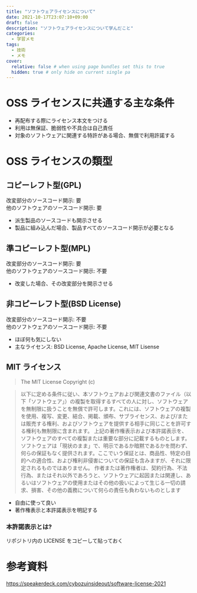 ```yaml
---
title: "ソフトウェアライセンスについて"
date: 2021-10-17T23:07:10+09:00
draft: false
description: "ソフトウェアライセンスについて学んだこと"
categories:
  - 学習メモ
tags:
  - 技術
  - メモ
cover:
  relative: false # when using page bundles set this to true
  hidden: true # only hide on current single pa
---
```


# OSS ライセンスに共通する主な条件

- 再配布する際にライセンス本文をつける
- 利用は無保証、脆弱性や不具合は自己責任
- 対象のソフトウェアに関連する特許がある場合、無償で利用許諾する

# OSS ライセンスの類型

## コピーレフト型(GPL)

改変部分のソースコード開示: 要  
他のソフトウェアのソースコード開示: 要

- 派生製品のソースコードも開示させる
- 製品に組み込んだ場合、製品すべてのソースコード開示が必要となる

## 準コピーレフト型(MPL)

改変部分のソースコード開示: 要  
他のソフトウェアのソースコード開示: 不要

- 改変した場合、その改変部分を開示させる

## 非コピーレフト型(BSD License)

改変部分のソースコード開示: 不要  
他のソフトウェアのソースコード開示: 不要

- ほぼ何も気にしない
- 主なライセンス: BSD License, Apache License, MIT Lisense

## MIT ライセンス

> The MIT License Copyright (c) <year> <copyright holders>

> 以下に定める条件に従い、本ソフトウェアおよび関連文書のファイル（以下「ソフトウェア」）の複製を取得するすべての人に対し、ソフトウェアを無制限に扱うことを無償で許可します。これには、ソフトウェアの複製を使用、複写、変更、結合、掲載、頒布、サブライセンス、および/または販売する権利、およびソフトウェアを提供する相手に同じことを許可する権利も無制限に含まれます。
> 上記の著作権表示および本許諾表示を、ソフトウェアのすべての複製または重要な部分に記載するものとします。
> ソフトウェアは「現状のまま」で、明示であるか暗黙であるかを問わず、何らの保証もなく提供されます。ここでいう保証とは、商品性、特定の目的への適合性、および権利非侵害についての保証も含みますが、それに限定されるものではありません。 作者または著作権者は、契約行為、不法行為、またはそれ以外であろうと、ソフトウェアに起因または関連し、あるいはソフトウェアの使用またはその他の扱いによって生じる一切の請求、損害、その他の義務について何らの責任も負わないものとします

- 自由に使って良い
- 著作権表示と本許諾表示を明記する

### 本許諾表示とは?

リポジトリ内の LICENSE をコピーして貼っておく

# 参考資料

https://speakerdeck.com/cybozuinsideout/software-license-2021
